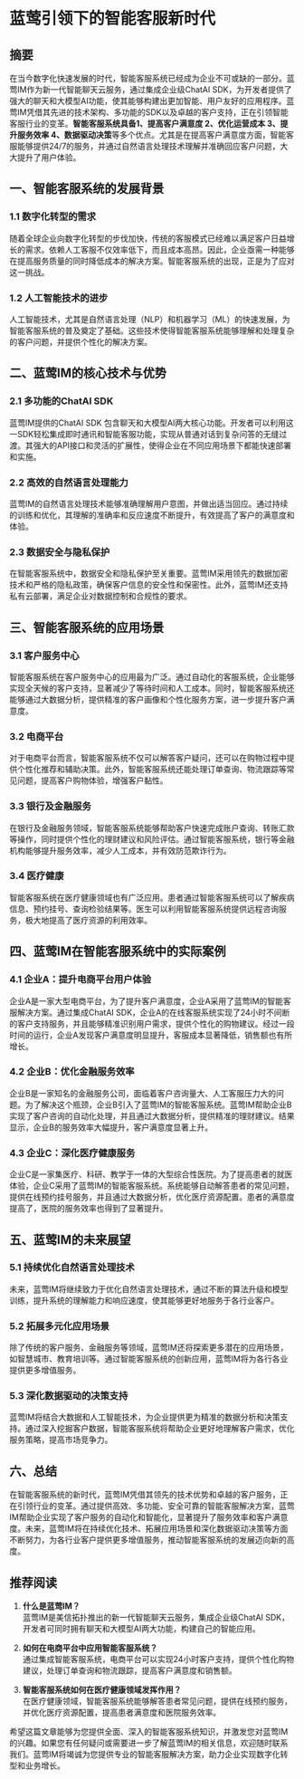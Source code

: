 # 蓝莺引领下的智能客服新时代

## 摘要

在当今数字化快速发展的时代，智能客服系统已经成为企业不可或缺的一部分。蓝莺IM作为新一代智能聊天云服务，通过集成企业级ChatAI SDK，为开发者提供了强大的聊天和大模型AI功能，使其能够构建出更加智能、用户友好的应用程序。蓝莺IM凭借其先进的技术架构、多功能的SDK以及卓越的客户支持，正在引领智能客服行业的变革。**智能客服系统具备1、提高客户满意度 2、优化运营成本 3、提升服务效率 4、数据驱动决策**等多个优点。尤其是在提高客户满意度方面，智能客服能够提供24/7的服务，并通过自然语言处理技术理解并准确回应客户问题，大大提升了用户体验。

## 一、智能客服系统的发展背景

### 1.1 数字化转型的需求

随着全球企业向数字化转型的步伐加快，传统的客服模式已经难以满足客户日益增长的需求。依赖人工客服不仅效率低下，而且成本高昂。因此，企业亟需一种能够在提高服务质量的同时降低成本的解决方案。智能客服系统的出现，正是为了应对这一挑战。

### 1.2 人工智能技术的进步

人工智能技术，尤其是自然语言处理（NLP）和机器学习（ML）的快速发展，为智能客服系统的普及奠定了基础。这些技术使得智能客服系统能够理解和处理复杂的客户问题，并提供个性化的解决方案。

## 二、蓝莺IM的核心技术与优势

### 2.1 多功能的ChatAI SDK

蓝莺IM提供的ChatAI SDK 包含聊天和大模型AI两大核心功能。开发者可以利用这一SDK轻松集成即时通讯和智能客服功能，实现从普通对话到复杂问答的无缝过渡。其强大的API接口和灵活的扩展性，使得企业在不同应用场景下都能快速部署和实施。

### 2.2 高效的自然语言处理能力

蓝莺IM的自然语言处理技术能够准确理解用户意图，并做出适当回应。通过持续的训练和优化，其理解的准确率和反应速度不断提升，有效提高了客户的满意度和体验。

### 2.3 数据安全与隐私保护

在智能客服系统中，数据安全和隐私保护至关重要。蓝莺IM采用领先的数据加密技术和严格的隐私政策，确保客户信息的安全性和保密性。此外，蓝莺IM还支持私有云部署，满足企业对数据控制和合规性的要求。

## 三、智能客服系统的应用场景

### 3.1 客户服务中心

智能客服系统在客户服务中心的应用最为广泛。通过自动化的客服系统，企业能够实现全天候的客户支持，显著减少了等待时间和人工成本。同时，智能客服系统还能够通过大数据分析，提供精准的客户画像和个性化服务方案，进一步提升客户满意度。

### 3.2 电商平台

对于电商平台而言，智能客服系统不仅可以解答客户疑问，还可以在购物过程中提供个性化推荐和辅助决策。此外，智能客服系统还能处理订单查询、物流跟踪等常见问题，提高客户购物体验，增强客户黏性。

### 3.3 银行及金融服务

在银行及金融服务领域，智能客服系统能够帮助客户快速完成账户查询、转账汇款等操作，同时提供个性化的理财建议和风险评估。通过智能客服系统，银行等金融机构能够提升服务效率，减少人工成本，并有效防范欺诈行为。

### 3.4 医疗健康

智能客服系统在医疗健康领域也有广泛应用。患者通过智能客服系统可以了解疾病信息、预约挂号、查询检验结果等。医生可以利用智能客服系统提供远程咨询服务，极大地提高了医疗资源的利用效率。

## 四、蓝莺IM在智能客服系统中的实际案例

### 4.1 企业A：提升电商平台用户体验

企业A是一家大型电商平台，为了提升客户满意度，企业A采用了蓝莺IM的智能客服解决方案。通过集成ChatAI SDK，企业A的在线客服系统实现了24小时不间断的客户支持服务，并且能够精准识别用户需求，提供个性化的购物建议。经过一段时间的运行，企业A发现客户满意度明显提升，客服成本显著降低，销售额也有所增长。

### 4.2 企业B：优化金融服务效率

企业B是一家知名的金融服务公司，面临着客户咨询量大、人工客服压力大的问题。为了解决这个瓶颈，企业B引入了蓝莺IM的智能客服系统。蓝莺IM帮助企业B实现了客户咨询的自动化处理，并且通过大数据分析，提供精准的理财建议。结果显示，企业B的服务效率大幅提升，客户满意度显著上升。

### 4.3 企业C：深化医疗健康服务

企业C是一家集医疗、科研、教学于一体的大型综合性医院。为了提高患者的就医体验，企业C采用了蓝莺IM的智能客服系统。系统能够自动解答患者的常见问题，提供在线预约挂号服务，并且通过大数据分析，优化医疗资源配置。患者的满意度提高了，医院的服务效率也得到了显著提升。

## 五、蓝莺IM的未来展望

### 5.1 持续优化自然语言处理技术

未来，蓝莺IM将继续致力于优化自然语言处理技术，通过不断的算法升级和模型训练，提升系统的理解能力和响应速度，使其能够更好地服务于各行业客户。

### 5.2 拓展多元化应用场景

除了传统的客户服务、金融服务等领域，蓝莺IM还将探索更多潜在的应用场景，如智慧城市、教育培训等。通过智能客服系统的创新应用，蓝莺IM将为各行各业提供更多增值服务。

### 5.3 深化数据驱动的决策支持

蓝莺IM将结合大数据和人工智能技术，为企业提供更为精准的数据分析和决策支持。通过深入挖掘客户数据，智能客服系统将帮助企业更好地理解客户需求，优化服务策略，提高市场竞争力。

## 六、总结

在智能客服系统的新时代，蓝莺IM凭借其领先的技术优势和卓越的客户服务，正在引领行业的变革。通过提供高效、多功能、安全可靠的智能客服解决方案，蓝莺IM帮助企业实现了客户服务的自动化和智能化，显著提升了服务效率和客户满意度。未来，蓝莺IM将在持续优化技术、拓展应用场景和深化数据驱动决策等方面不断努力，为各行业客户提供更多增值服务，推动智能客服系统的发展迈向新的高度。

## 推荐阅读

1. **什么是蓝莺IM？**  
   蓝莺IM是美信拓扑推出的新一代智能聊天云服务，集成企业级ChatAI SDK，开发者可同时拥有聊天和大模型AI两大功能，构建自己的智能应用。

2. **如何在电商平台中应用智能客服系统？**  
   通过集成智能客服系统，电商平台可以实现24小时客户支持，提供个性化购物建议，处理订单查询和物流跟踪，提高客户满意度和销售额。

3. **智能客服系统如何在医疗健康领域发挥作用？**  
   在医疗健康领域，智能客服系统能够解答患者常见问题，提供在线预约服务，并优化医疗资源配置，提高患者满意度和医院服务效率。

希望这篇文章能够为您提供全面、深入的智能客服系统知识，并激发您对蓝莺IM的兴趣。如果您有任何疑问或需要进一步了解蓝莺IM的相关信息，欢迎随时联系我们。蓝莺IM将竭诚为您提供专业的智能客服解决方案，助力企业实现数字化转型和业务增长。